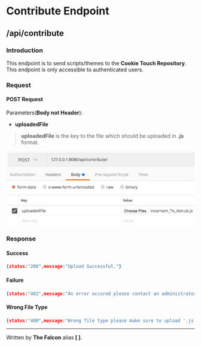 # Contribute Endpoint

## /api/contribute

### Introduction

This endpoint is to send scripts/themes to the **Cookie Touch Repository**. This endpoint is only accessible to authenticated users.

### Request

#### POST Request

Parameters(**Body not Header**):
 - **uploadedFile**
 
> **uploadedFile** is the key to the file which should be uploaded in **.js** format.

![fileUpload](/assets/fileUpload.png)

### Response

#### Success

```json
{status:"200",message:"Upload Successful."}
```

#### Failure

```json
{status:"402",message:"An error occured please contact an administrator."}
```

#### Wrong File Type

```json
{status:"400",message:"Wrong file type please make sure to upload '.js'."}
```

___

Written by **The Falcon** alias **[ ]**.